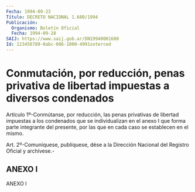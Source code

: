 ```yaml
---
Fecha: 1994-09-23
Título: DECRETO NACIONAL 1.680/1994
Publicación:
  Organismo: Boletín Oficial
  Fecha: 1994-09-28
SAIJ: https://www.saij.gob.ar/DN19940001680
Id: 123456789-0abc-086-1000-4991soterced
---
```

# Conmutación, por reducción, penas privativa de libertad impuestas a diversos condenados

<a id="1"></a>
Artículo 1º-Conmútanse, por reducción, las penas privativas de libertad impuestas a los condenados que se individualizan en el anexo I que forma parte integrante del presente, por las que en cada caso se establecen en el mismo.

<a id="2"></a>
Art. 2º-Comuníquese, publíquese, dése a la Dirección Nacional del Registro Oficial y archívese.-

## ANEXO I

ANEXO I